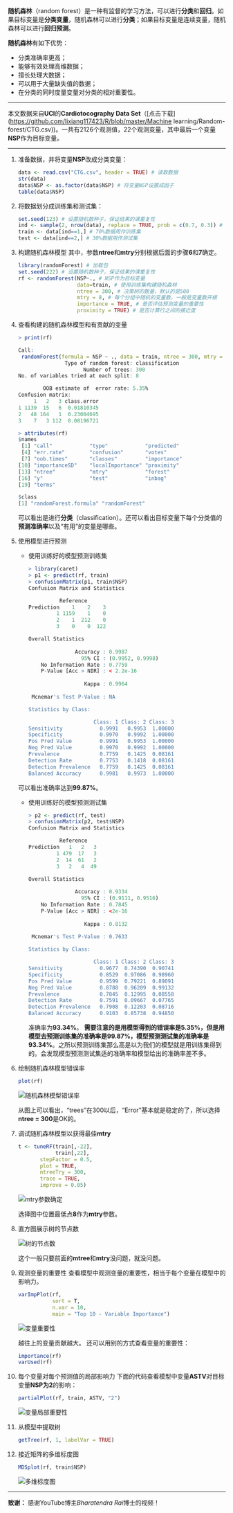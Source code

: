 **随机森林**（random forest）是一种有监督的学习方法，可以进行**分类**和**回归**。如果目标变量是**分类变量**，随机森林可以进行**分类**；如果目标变量是连续变量，随机森林可以进行**回归预测**。

**随机森林**有如下优势：

- 分类准确率更高；
- 能够有效处理高维数据；
- 擅长处理大数据；
- 可以用于大量缺失值的数据；
- 在分类的同时度量变量对分类的相对重要性。

---

本文数据来自**UCI**的**Cardiotocography Data Set**（[点击下载](https://github.com/lixiang117423/R/blob/master/Machine learning/Random-forest/CTG.csv))。一共有2126个观测值，22个观测变量，其中最后一个变量**NSP**作为目标变量。

---

1. 准备数据，并将变量**NSP**改成分类变量：

   ```R
   data <- read.csv("CTG.csv", header = TRUE) # 读取数据
   str(data)
   data$NSP <- as.factor(data$NSP) # 将变量NSP设置成因子
   table(data$NSP)
   ```

2. 将数据划分成训练集和测试集：

   ```R
   set.seed(123) # 设置随机数种子，保证结果的课重复性
   ind <- sample(2, nrow(data), replace = TRUE, prob = c(0.7, 0.3)) # 数据随机采样设置
   train <- data[ind==1,] # 70%数据用作训练集
   test <- data[ind==2,] # 30%数据用作测试集
   ```

3. 构建随机森林模型
   其中，参数**ntree**和**mtry**分别根据后面的步骤**6**和**7**确定。

   ```R
   library(randomForest) # 加载包
   set.seed(222) # 设置随机数种子，保证结果的课重复性
   rf <- randomForest(NSP~., # NSP作为目标变量
                      data=train, # 使用训练集构建随机森林
                      ntree = 300, # 决策树的数量，默认的是500
                      mtry = 8, # 每个分组中随机的变量数，一般是变量数开根
                      importance = TRUE, # 是否评估预测变量的重要性
                      proximity = TRUE) # 是否计算行之间的接近度
   ```

4. 查看构建的随机森林模型和有贡献的变量

   ```R
   > print(rf)
   
   Call:
    randomForest(formula = NSP ~ ., data = train, ntree = 300, mtry = 8,      importance = TRUE, proximity = TRUE) 
                  Type of random forest: classification
                        Number of trees: 300
   No. of variables tried at each split: 8
   
           OOB estimate of  error rate: 5.35%
   Confusion matrix:
        1   2   3 class.error
   1 1139  15   6  0.01810345
   2   48 164   1  0.23004695
   3    7   3 112  0.08196721
   
   > attributes(rf)
   $names
    [1] "call"            "type"            "predicted"      
    [4] "err.rate"        "confusion"       "votes"          
    [7] "oob.times"       "classes"         "importance"     
   [10] "importanceSD"    "localImportance" "proximity"      
   [13] "ntree"           "mtry"            "forest"         
   [16] "y"               "test"            "inbag"          
   [19] "terms"          
   
   $class
   [1] "randomForest.formula" "randomForest"  
   ```

   可以看出是进行**分类**（classification）。还可以看出目标变量下每个分类值的**预测准确率**以及“有用”的变量是哪些。

5. 使用模型进行预测

   - 使用训练好的模型预测训练集

     ```R
     > library(caret)
     > p1 <- predict(rf, train)
     > confusionMatrix(p1, train$NSP)
     Confusion Matrix and Statistics
     
               Reference
     Prediction    1    2    3
              1 1159    1    0
              2    1  212    0
              3    0    0  122
     
     Overall Statistics
                                               
                    Accuracy : 0.9987          
                      95% CI : (0.9952, 0.9998)
         No Information Rate : 0.7759          
         P-Value [Acc > NIR] : < 2.2e-16       
                                               
                       Kappa : 0.9964          
                                               
      Mcnemar's Test P-Value : NA              
     
     Statistics by Class:
     
                          Class: 1 Class: 2 Class: 3
     Sensitivity            0.9991   0.9953  1.00000
     Specificity            0.9970   0.9992  1.00000
     Pos Pred Value         0.9991   0.9953  1.00000
     Neg Pred Value         0.9970   0.9992  1.00000
     Prevalence             0.7759   0.1425  0.08161
     Detection Rate         0.7753   0.1418  0.08161
     Detection Prevalence   0.7759   0.1425  0.08161
     Balanced Accuracy      0.9981   0.9973  1.00000
     ```

     

   可以看出准确率达到**99.87%**。

   - 使用训练好的模型预测测试集

     ```R
     > p2 <- predict(rf, test)
     > confusionMatrix(p2, test$NSP)
     Confusion Matrix and Statistics
     
               Reference
     Prediction   1   2   3
              1 479  17   3
              2  14  61   2
              3   2   4  49
     
     Overall Statistics
                                               
                    Accuracy : 0.9334          
                      95% CI : (0.9111, 0.9516)
         No Information Rate : 0.7845          
         P-Value [Acc > NIR] : <2e-16          
                                               
                       Kappa : 0.8132          
                                               
      Mcnemar's Test P-Value : 0.7633          
     
     Statistics by Class:
     
                          Class: 1 Class: 2 Class: 3
     Sensitivity            0.9677  0.74390  0.90741
     Specificity            0.8529  0.97086  0.98960
     Pos Pred Value         0.9599  0.79221  0.89091
     Neg Pred Value         0.8788  0.96209  0.99132
     Prevalence             0.7845  0.12995  0.08558
     Detection Rate         0.7591  0.09667  0.07765
     Detection Prevalence   0.7908  0.12203  0.08716
     Balanced Accuracy      0.9103  0.85738  0.94850
     ```

     准确率为**93.34%**。
     **需要注意的是用模型得到的错误率是5.35%，但是用模型去预测训练集的准确率是99.87%，模型预测测试集的准确率是93.34%**。之所以预测训练集那么高是以为我们的模型就是用训练集得到的。会发现模型预测测试集适的准确率和模型给出的准确率差不多。

6. 绘制随机森林模型错误率

   ```R
   plot(rf)
   ```

   ![随机森林模型错误率](https://github.com/lixiang117423/R/raw/master/Machine%20learning/Random-forest/figures/1.png)

   从图上可以看出，“trees”在300以后，“Error”基本就是稳定的了，所以选择**ntree = 300**是OK的。

7. 调试随机森林模型以获得最佳**mtry**

   ```R
   t <- tuneRF(train[,-22], 
               train[,22],
          stepFactor = 0.5,
          plot = TRUE,
          ntreeTry = 300,
          trace = TRUE,
          improve = 0.05)
   ```

   ![mtry参数确定](https://github.com/lixiang117423/R/raw/master/Machine%20learning/Random-forest/figures/6.png)

   选择图中位置最低点**8**作为**mtry**参数。

8. 直方图展示树的节点数

   ![树的节点数](https://github.com/lixiang117423/R/raw/master/Machine%20learning/Random-forest/figures/2.png)

   这个一般只要前面的**mtree**和**mtry**没问题，就没问题。

9. 观测变量的重要性
   查看模型中观测变量的重要性，相当于每个变量在模型中的影响力。

   ```R
   varImpPlot(rf,
              sort = T,
              n.var = 10,
              main = "Top 10 - Variable Importance")
   ```

   ![变量重要性](https://github.com/lixiang117423/R/raw/master/Machine%20learning/Random-forest/figures/3.png)

   越往上的变量贡献越大。
   还可以用别的方式查看变量的重要性：

   ```R
   importance(rf)
   varUsed(rf)
   ```

10. 每个变量对每个预测值的局部影响力
    下面的代码查看模型中变量**ASTV**对目标变量**NSP为2**的影响：

    ```R
    partialPlot(rf, train, ASTV, "2")
    ```

    ![变量局部重要性](https://github.com/lixiang117423/R/raw/master/Machine%20learning/Random-forest/figures/4.png)

11. 从模型中提取树

    ```R
    getTree(rf, 1, labelVar = TRUE)
    ```

12. 接近矩阵的多维标度图

    ```R
    MDSplot(rf, train$NSP)
    ```

    ![多维标度图](https://github.com/lixiang117423/R/raw/master/Machine%20learning/Random-forest/figures/5.png)

---

**致谢：**
感谢YouTube博主*Bharatendra Rai*博士的视频！